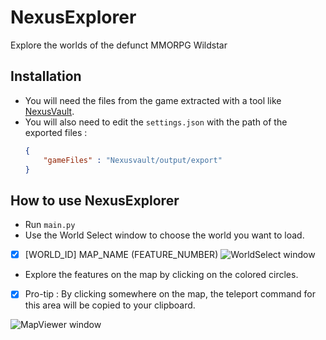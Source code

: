 # NexusExplorer
Explore the worlds of the defunct MMORPG Wildstar

## Installation
- You will need the files from the game extracted with a tool like [NexusVault](https://github.com/MarbleBag/NexusVault-CLI).
- You will also need to edit the `settings.json` with the path of the exported files :
  ```JSON
  {
      "gameFiles" : "Nexusvault/output/export"
  }
  ```

## How to use NexusExplorer
- Run `main.py`
- Use the World Select window to choose the world you want to load.
- [x] [WORLD_ID] MAP_NAME (FEATURE_NUMBER)
![WorldSelect window](https://github.com/charlesmasse/NexusExplorer/blob/main/images/worldSelect.png "WorldSelect")

- Explore the features on the map by clicking on the colored circles.
- [x] Pro-tip : By clicking somewhere on the map, the teleport command for this area will be copied to your clipboard.

![MapViewer window](https://github.com/charlesmasse/NexusExplorer/blob/main/images/mapViewer.png "MapViewer")
